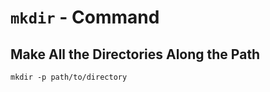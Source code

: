 # `mkdir` - Command

## Make All the Directories Along the Path

```shell
mkdir -p path/to/directory
```
